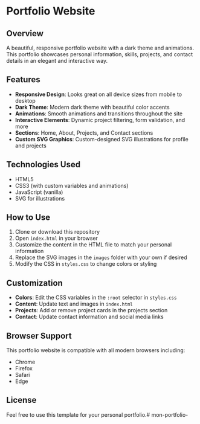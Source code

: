 # Portfolio Website

## Overview
A beautiful, responsive portfolio website with a dark theme and animations. This portfolio showcases personal information, skills, projects, and contact details in an elegant and interactive way.

## Features
- **Responsive Design**: Looks great on all device sizes from mobile to desktop
- **Dark Theme**: Modern dark theme with beautiful color accents
- **Animations**: Smooth animations and transitions throughout the site
- **Interactive Elements**: Dynamic project filtering, form validation, and more
- **Sections**: Home, About, Projects, and Contact sections
- **Custom SVG Graphics**: Custom-designed SVG illustrations for profile and projects

## Technologies Used
- HTML5
- CSS3 (with custom variables and animations)
- JavaScript (vanilla)
- SVG for illustrations

## How to Use
1. Clone or download this repository
2. Open `index.html` in your browser
3. Customize the content in the HTML file to match your personal information
4. Replace the SVG images in the `images` folder with your own if desired
5. Modify the CSS in `styles.css` to change colors or styling

## Customization
- **Colors**: Edit the CSS variables in the `:root` selector in `styles.css`
- **Content**: Update text and images in `index.html`
- **Projects**: Add or remove project cards in the projects section
- **Contact**: Update contact information and social media links

## Browser Support
This portfolio website is compatible with all modern browsers including:
- Chrome
- Firefox
- Safari
- Edge

## License
Feel free to use this template for your personal portfolio.#   m o n - p o r t f o l i o -  
 